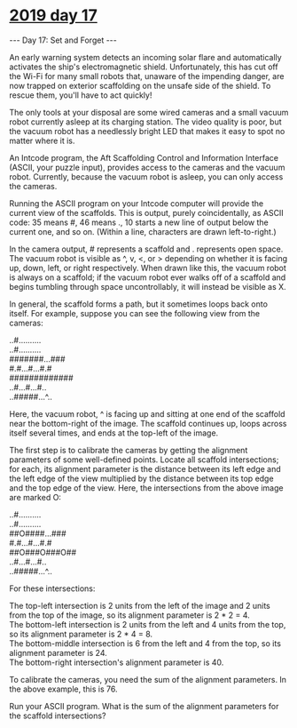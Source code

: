 # [2019 day 17](https://adventofcode.com/2019/day/17)

--- Day 17: Set and Forget ---

An early warning system detects an incoming solar flare and automatically activates the ship's electromagnetic shield. Unfortunately, this has cut off the Wi-Fi for many small robots that, unaware of the impending danger, are now trapped on exterior scaffolding on the unsafe side of the shield. To rescue them, you'll have to act quickly!

The only tools at your disposal are some wired cameras and a small vacuum robot currently asleep at its charging station. The video quality is poor, but the vacuum robot has a needlessly bright LED that makes it easy to spot no matter where it is.

An Intcode program, the Aft Scaffolding Control and Information Interface (ASCII, your puzzle input), provides access to the cameras and the vacuum robot.  Currently, because the vacuum robot is asleep, you can only access the cameras.

Running the ASCII program on your Intcode computer will provide the current view of the scaffolds.  This is output, purely coincidentally, as ASCII code: 35 means #, 46 means ., 10 starts a new line of output below the current one, and so on. (Within a line, characters are drawn left-to-right.)

In the camera output, # represents a scaffold and . represents open space. The vacuum robot is visible as ^, v, <, or > depending on whether it is facing up, down, left, or right respectively. When drawn like this, the vacuum robot is always on a scaffold; if the vacuum robot ever walks off of a scaffold and begins tumbling through space uncontrollably, it will instead be visible as X.

In general, the scaffold forms a path, but it sometimes loops back onto itself.  For example, suppose you can see the following view from the cameras:

..#..........\
..#..........\
#######...###\
#.#...#...#.#\
#############\
..#...#...#..\
..#####...^..

Here, the vacuum robot, ^ is facing up and sitting at one end of the scaffold near the bottom-right of the image. The scaffold continues up, loops across itself several times, and ends at the top-left of the image.

The first step is to calibrate the cameras by getting the alignment parameters of some well-defined points.  Locate all scaffold intersections; for each, its alignment parameter is the distance between its left edge and the left edge of the view multiplied by the distance between its top edge and the top edge of the view.  Here, the intersections from the above image are marked O:

..#..........\
..#..........\
##O####...###\
#.#...#...#.#\
##O###O###O##\
..#...#...#..\
..#####...^..

For these intersections:

The top-left intersection is 2 units from the left of the image and 2 units from the top of the image, so its alignment parameter is 2 * 2 = 4.\
The bottom-left intersection is 2 units from the left and 4 units from the top, so its alignment parameter is 2 * 4 = 8.\
The bottom-middle intersection is 6 from the left and 4 from the top, so its alignment parameter is 24.\
The bottom-right intersection's alignment parameter is 40.

To calibrate the cameras, you need the sum of the alignment parameters.  In the above example, this is 76.

Run your ASCII program. What is the sum of the alignment parameters for the scaffold intersections?